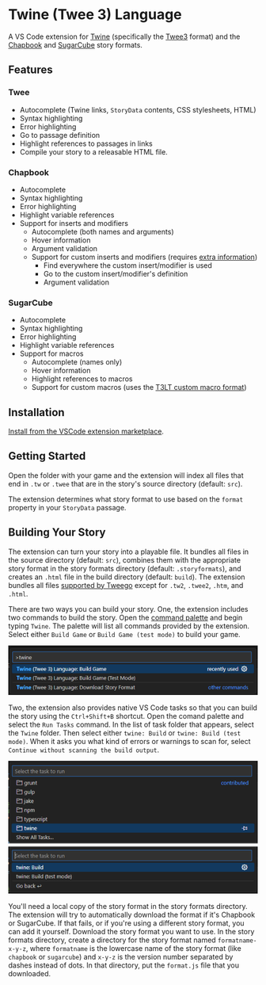 # Twine (Twee 3) Language

A VS Code extension for [Twine] (specifically the [Twee3] format) and the [Chapbook] and [SugarCube] story formats.

## Features

### Twee

-   Autocomplete (Twine links, `StoryData` contents, CSS stylesheets, HTML)
-   Syntax highlighting
-   Error highlighting
-   Go to passage definition
-   Highlight references to passages in links
-   Compile your story to a releasable HTML file.

### Chapbook

-   Autocomplete
-   Syntax highlighting
-   Error highlighting
-   Highlight variable references
-   Support for inserts and modifiers
    -   Autocomplete (both names and arguments)
    -   Hover information
    -   Argument validation
    -   Support for custom inserts and modifiers (requires [extra information][custom chapbook functions])
        -   Find everywhere the custom insert/modifier is used
        -   Go to the custom insert/modifier's definition
        -   Argument validation

### SugarCube

-   Autocomplete
-   Syntax highlighting
-   Error highlighting
-   Highlight variable references
-   Support for macros
    -   Autocomplete (names only)
    -   Hover information
    -   Highlight references to macros
    -   Support for custom macros (uses the [T3LT custom macro format])

## Installation

[Install from the VSCode extension marketplace][marketplace].

## Getting Started

Open the folder with your game and the extension will index all files that end in `.tw` or `.twee` that are in the story's source directory (default: `src`).

The extension determines what story format to use based on the `format` property in your `StoryData` passage.

## Building Your Story

The extension can turn your story into a playable file. It bundles all files in the source directory (default: `src`), combines them with the appropriate story format in the story formats directory (default: `.storyformats`), and creates an `.html` file in the build directory (default: `build`). The extension bundles all files [supported by Tweego][Tweego files] except for `.tw2`, `.twee2`, `.htm`, and `.html`.

There are two ways you can build your story. One, the extension includes two commands to build the story. Open the [command palette] and begin typing `Twine`. The palette will list all commands provided by the extension. Select either `Build Game` or `Build Game (test mode)` to build your game.

![Build Game Commands](https://raw.githubusercontent.com/sgranade/twine-twee-language/main/images/twine-extension-commands.png)

Two, the extension also provides native VS Code tasks so that you can build the story using the `Ctrl+Shift+B` shortcut. Open the comand palette and select the `Run Tasks` command. In the list of task folder that appears, select the `Twine` folder. Then select either `twine: Build` or `twine: Build (test mode)`. When it asks you what kind of errors or warnings to scan for, select `Continue without scanning the build output`.

![Build Game Tasks](https://raw.githubusercontent.com/sgranade/twine-twee-language/main/images/twine-extension-tasks.png)

You'll need a local copy of the story format in the story formats directory. The extension will try to automatically download the format if it's Chapbook or SugarCube. If that fails, or if you're using a different story format, you can add it yourself. Download the story format you want to use. In the story formats directory, create a directory for the story format named `formatname-x-y-z`, where `formatname` is the lowercase name of the story format (like `chapbook` or `sugarcube`) and `x-y-z` is the version number separated by dashes instead of dots. In that directory, put the `format.js` file that you downloaded.

[Chapbook]: https://klembot.github.io/chapbook/
[command palette]: https://code.visualstudio.com/docs/getstarted/userinterface#_command-palette
[custom chapbook functions]: docs/chapbook-custom-inserts-modifiers.md
[marketplace]: https://marketplace.visualstudio.com/items?itemName=StephenGranade.twine-twee-language
[SugarCube]: https://www.motoslave.net/sugarcube/2/
[Twee3]: https://github.com/iftechfoundation/twine-specs/blob/master/twee-3-specification.md
[Tweego files]: http://www.motoslave.net/tweego/docs/#usage-supported-files
[Twee 3 Language Tools]: https://github.com/cyrusfirheir/twee3-language-tools/
[T3LT custom macro format]: https://github.com/cyrusfirheir/twee3-language-tools/?tab=readme-ov-file#custom-macro-definitions-for-sugarcube
[Twine]: https://twinery.org/

